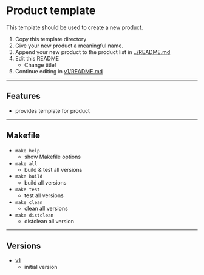 <!-- Product <TITLE> -->
# Product template

<!-- SHORT DESCRIPTION -->
This template should be used to create a new product.
1. Copy this template directory
2. Give your new product a meaningful name.
3. Append your new product to the product list in [../README.md](../README.md)
4. Edit this README
   - Change title!
5. Continue editing in [v1/README.md](./1/README.md)

---
## Features
<!-- LIST OF FEATURES -->
- provides template for product

---
## Makefile
<!-- LIST OF MAKEFILE TARGETS -->
- `make help`
  - show Makefile options
- `make all`
  - build & test all versions
- `make build`
  - build all versions
- `make test`
  - test all versions
- `make clean`
  - clean all versions
- `make distclean`
  - distclean all version

---
## Versions
<!-- PLEASE LIST ALL VERSIONS OF YOUR PART    -->
<!-- INCLUDING A SHORT DESCRIPTION OF CHANGES -->
<!-- LATEST VERSION SHOULD BE ON TOP!         -->
- [v1](./v1/)
  - initial version